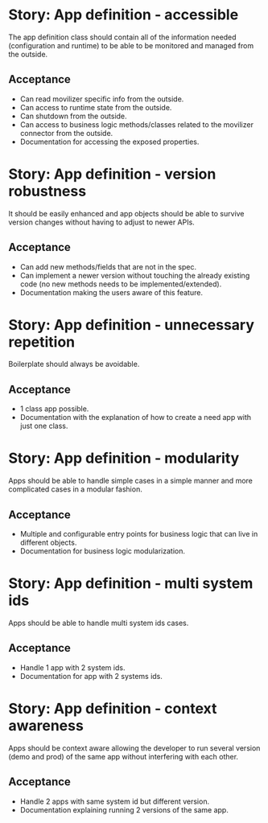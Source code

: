 Story: App definition - accessible
==================================
The app definition class should contain all of the information needed (configuration and runtime) to be able to be
monitored and managed from the outside.

Acceptance
----------
- Can read movilizer specific info from the outside.
- Can access to runtime state from the outside.
- Can shutdown from the outside.
- Can access to business logic methods/classes related to the movilizer connector from the outside.
- Documentation for accessing the exposed properties.


Story: App definition - version robustness
==========================================
It should be easily enhanced and app objects should be able to survive version changes without having to adjust to newer
APIs.

Acceptance
----------
- Can add new methods/fields that are not in the spec.
- Can implement a newer version without touching the already existing code (no new methods needs to be
implemented/extended).
- Documentation making the users aware of this feature.


Story: App definition - unnecessary repetition
==============================================
Boilerplate should always be avoidable.

Acceptance
----------
- 1 class app possible.
- Documentation with the explanation of how to create a need app with just one class.


Story: App definition - modularity
==================================
Apps should be able to handle simple cases in a simple manner and more complicated cases in a modular fashion.

Acceptance
----------
- Multiple and configurable entry points for business logic that can live in different objects.
- Documentation for business logic modularization.


Story: App definition - multi system ids
========================================
Apps should be able to handle multi system ids cases.

Acceptance
----------
- Handle 1 app with 2 system ids.
- Documentation for app with 2 systems ids.


Story: App definition - context awareness
=========================================
Apps should be context aware allowing the developer to run several version (demo and prod) of the same app without
interfering with each other.

Acceptance
----------
- Handle 2 apps with same system id but different version.
- Documentation explaining running 2 versions of the same app.
